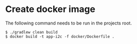 # Create docker image

The following command needs to be run in the projects root.

```shell
$ ./gradlew clean build 
$ docker build -t app-i2c -f docker/Dockerfile .
```